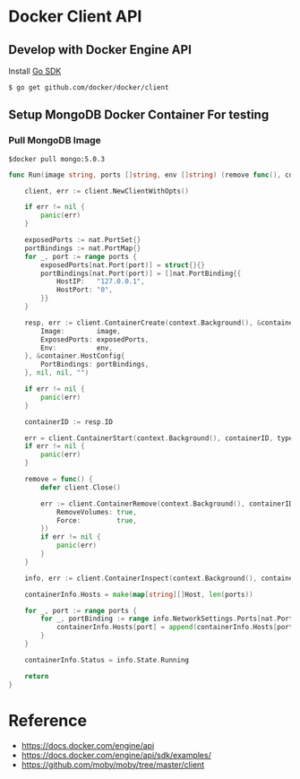 # Docker Client API


## Develop with Docker Engine API

Install [Go SDK](https://docs.docker.com/engine/api/sdk/#go-sdk)

```shell
$ go get github.com/docker/docker/client
```

## Setup MongoDB Docker Container For testing

### Pull MongoDB Image

```shell
$docker pull mongo:5.0.3
```

```go
func Run(image string, ports []string, env []string) (remove func(), containerInfo ContainerInfo, err error) {

	client, err := client.NewClientWithOpts()

	if err != nil {
		panic(err)
	}

	exposedPorts := nat.PortSet{}
	portBindings := nat.PortMap{}
	for _, port := range ports {
		exposedPorts[nat.Port(port)] = struct{}{}
		portBindings[nat.Port(port)] = []nat.PortBinding{{
			HostIP:   "127.0.0.1",
			HostPort: "0",
		}}
	}

	resp, err := client.ContainerCreate(context.Background(), &container.Config{
		Image:        image,
		ExposedPorts: exposedPorts,
		Env:          env,
	}, &container.HostConfig{
		PortBindings: portBindings,
	}, nil, nil, "")

	if err != nil {
		panic(err)
	}

	containerID := resp.ID

	err = client.ContainerStart(context.Background(), containerID, types.ContainerStartOptions{})
	if err != nil {
		panic(err)
	}

	remove = func() {
		defer client.Close()

		err := client.ContainerRemove(context.Background(), containerID, types.ContainerRemoveOptions{
			RemoveVolumes: true,
			Force:         true,
		})
		if err != nil {
			panic(err)
		}
	}

	info, err := client.ContainerInspect(context.Background(), containerID)

	containerInfo.Hosts = make(map[string][]Host, len(ports))

	for _, port := range ports {
		for _, portBinding := range info.NetworkSettings.Ports[nat.Port(port)] {
			containerInfo.Hosts[port] = append(containerInfo.Hosts[port], Host{IP: portBinding.HostIP, Port: portBinding.HostPort})
		}
	}

	containerInfo.Status = info.State.Running

	return
}
```


# Reference

- https://docs.docker.com/engine/api
- https://docs.docker.com/engine/api/sdk/examples/
- https://github.com/moby/moby/tree/master/client